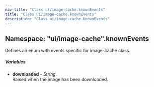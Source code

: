 ```yaml
---
nav-title: "Class ui/image-cache.knownEvents"
title: "Class ui/image-cache.knownEvents"
description: "Class ui/image-cache.knownEvents"
---
```

## Namespace: "ui/image-cache".knownEvents
Defines an enum with events specific for image-cache class.

##### Variables
 - **downloaded** - _String_.    
  Raised when the image has been downloaded.